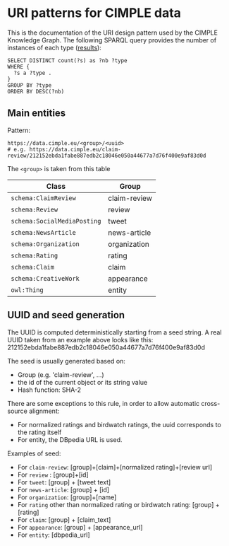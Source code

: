 URI patterns for CIMPLE data
==============================

This is the documentation of the URI design pattern used by the CIMPLE Knowledge Graph. The following SPARQL query provides the number of instances of each type ([results](https://data.cimple.eu/sparql?default-graph-uri=&query=SELECT+DISTINCT+count%28%3Fs%29+as+%3Fnb+%3Ftype%0D%0AWHERE+%7B%0D%0A++%3Fs+a+%3Ftype+.%0D%0A%7D%0D%0AGROUP+BY+%3Ftype%0D%0AORDER+BY+DESC%28%3Fnb%29&format=text%2Fhtml&should-sponge=&timeout=0&signal_void=on)):

``` sparql
SELECT DISTINCT count(?s) as ?nb ?type
WHERE {
  ?s a ?type .
}
GROUP BY ?type
ORDER BY DESC(?nb)
```

## Main entities

Pattern:

``` turtle
https://data.cimple.eu/<group>/<uuid>
# e.g. https://data.cimple.eu/claim-review/212152ebda1fabe887edb2c18046e050a44677a7d76f400e9af83d0d
```

The `<group>` is taken from this table 

| Class | Group |
| --- | --- |
| `schema:ClaimReview` | claim-review |
| `schema:Review` | review |
| `schema:SocialMediaPosting` | tweet |
| `schema:NewsArticle` | news-article |
| `schema:Organization` | organization |
| `schema:Rating` | rating |
| `schema:Claim` | claim |
| `schema:CreativeWork` | appearance |
| `owl:Thing` | entity |


## UUID and seed generation

The UUID is computed deterministically starting from a seed string. A real UUID taken from an example above looks like this: 212152ebda1fabe887edb2c18046e050a44677a7d76f400e9af83d0d

The seed is usually generated based on:

* Group (e.g. 'claim-review', ...)
* the id of the current object or its string value
* Hash function: SHA-2

There are some exceptions to this rule, in order to allow automatic cross-source alignment:
* For normalized ratings and birdwatch ratings, the uuid corresponds to the rating itself
* For entity, the DBpedia URL is used.

Examples of seed:
* For `claim-review`: [group]+[claim]+[normalized rating]+[review url]
* For `review` : [group]+[id]
* For `tweet`: [group] + [tweet text]
* For `news-article`: [group] + [id]
* For `organization`: [group]+[name]
* For `rating` other than normalized rating or birdwatch rating: [group] + [rating]
* For `claim`: [group] + [claim_text]
* For `appearance`: [group] + [appearance_url]
* For `entity`: [dbpedia_url]

